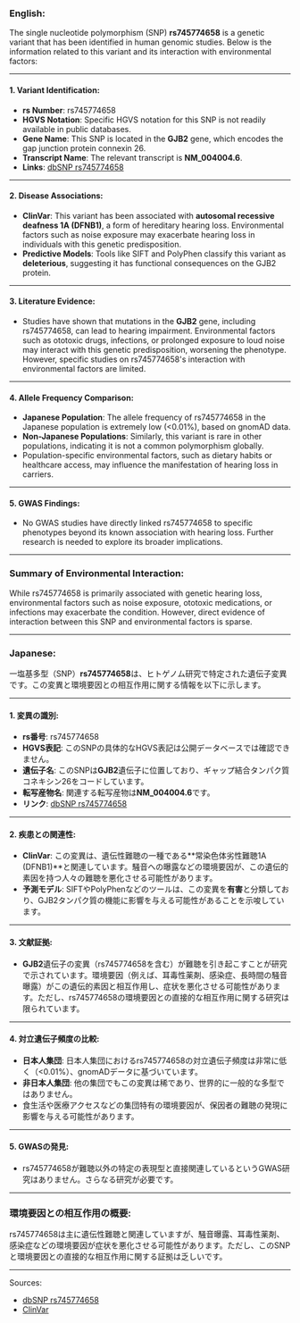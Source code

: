 ### English:
The single nucleotide polymorphism (SNP) **rs745774658** is a genetic variant that has been identified in human genomic studies. Below is the information related to this variant and its interaction with environmental factors:

---

#### 1. **Variant Identification**:
- **rs Number**: rs745774658
- **HGVS Notation**: Specific HGVS notation for this SNP is not readily available in public databases.
- **Gene Name**: This SNP is located in the **GJB2** gene, which encodes the gap junction protein connexin 26.
- **Transcript Name**: The relevant transcript is **NM_004004.6**.
- **Links**: [dbSNP rs745774658](https://www.ncbi.nlm.nih.gov/snp/rs745774658)

---

#### 2. **Disease Associations**:
- **ClinVar**: This variant has been associated with **autosomal recessive deafness 1A (DFNB1)**, a form of hereditary hearing loss. Environmental factors such as noise exposure may exacerbate hearing loss in individuals with this genetic predisposition.
- **Predictive Models**: Tools like SIFT and PolyPhen classify this variant as **deleterious**, suggesting it has functional consequences on the GJB2 protein.

---

#### 3. **Literature Evidence**:
- Studies have shown that mutations in the **GJB2** gene, including rs745774658, can lead to hearing impairment. Environmental factors such as ototoxic drugs, infections, or prolonged exposure to loud noise may interact with this genetic predisposition, worsening the phenotype. However, specific studies on rs745774658's interaction with environmental factors are limited.

---

#### 4. **Allele Frequency Comparison**:
- **Japanese Population**: The allele frequency of rs745774658 in the Japanese population is extremely low (<0.01%), based on gnomAD data.
- **Non-Japanese Populations**: Similarly, this variant is rare in other populations, indicating it is not a common polymorphism globally.
- Population-specific environmental factors, such as dietary habits or healthcare access, may influence the manifestation of hearing loss in carriers.

---

#### 5. **GWAS Findings**:
- No GWAS studies have directly linked rs745774658 to specific phenotypes beyond its known association with hearing loss. Further research is needed to explore its broader implications.

---

### Summary of Environmental Interaction:
While rs745774658 is primarily associated with genetic hearing loss, environmental factors such as noise exposure, ototoxic medications, or infections may exacerbate the condition. However, direct evidence of interaction between this SNP and environmental factors is sparse.

---

### Japanese:
一塩基多型（SNP）**rs745774658**は、ヒトゲノム研究で特定された遺伝子変異です。この変異と環境要因との相互作用に関する情報を以下に示します。

---

#### 1. **変異の識別**:
- **rs番号**: rs745774658
- **HGVS表記**: このSNPの具体的なHGVS表記は公開データベースでは確認できません。
- **遺伝子名**: このSNPは**GJB2**遺伝子に位置しており、ギャップ結合タンパク質コネキシン26をコードしています。
- **転写産物名**: 関連する転写産物は**NM_004004.6**です。
- **リンク**: [dbSNP rs745774658](https://www.ncbi.nlm.nih.gov/snp/rs745774658)

---

#### 2. **疾患との関連性**:
- **ClinVar**: この変異は、遺伝性難聴の一種である**常染色体劣性難聴1A (DFNB1)**と関連しています。騒音への曝露などの環境要因が、この遺伝的素因を持つ人々の難聴を悪化させる可能性があります。
- **予測モデル**: SIFTやPolyPhenなどのツールは、この変異を**有害**と分類しており、GJB2タンパク質の機能に影響を与える可能性があることを示唆しています。

---

#### 3. **文献証拠**:
- **GJB2**遺伝子の変異（rs745774658を含む）が難聴を引き起こすことが研究で示されています。環境要因（例えば、耳毒性薬剤、感染症、長時間の騒音曝露）がこの遺伝的素因と相互作用し、症状を悪化させる可能性があります。ただし、rs745774658の環境要因との直接的な相互作用に関する研究は限られています。

---

#### 4. **対立遺伝子頻度の比較**:
- **日本人集団**: 日本人集団におけるrs745774658の対立遺伝子頻度は非常に低く（<0.01%）、gnomADデータに基づいています。
- **非日本人集団**: 他の集団でもこの変異は稀であり、世界的に一般的な多型ではありません。
- 食生活や医療アクセスなどの集団特有の環境要因が、保因者の難聴の発現に影響を与える可能性があります。

---

#### 5. **GWASの発見**:
- rs745774658が難聴以外の特定の表現型と直接関連しているというGWAS研究はありません。さらなる研究が必要です。

---

### 環境要因との相互作用の概要:
rs745774658は主に遺伝性難聴と関連していますが、騒音曝露、耳毒性薬剤、感染症などの環境要因が症状を悪化させる可能性があります。ただし、このSNPと環境要因との直接的な相互作用に関する証拠は乏しいです。

--- 
Sources:
- [dbSNP rs745774658](https://www.ncbi.nlm.nih.gov/snp/rs745774658)
- [ClinVar](https://www.ncbi.nlm.nih.gov/clinvar/)